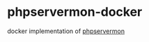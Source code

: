 # phpservermon-docker
docker implementation of [phpservermon](https://github.com/phpservermon/phpservermon)
